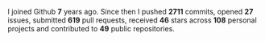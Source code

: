 
I joined Github **7** years ago. Since then I pushed **2711** commits, opened **27** issues, submitted **619** pull requests, received **46** stars across **108** personal projects and contributed to **49** public repositories.
